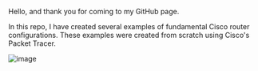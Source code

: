 Hello, and thank you for coming to my GitHub page.

In this repo, I have created several examples of fundamental Cisco router configurations.
These examples were created from scratch using Cisco's Packet Tracer. 

![image](https://github.com/H1ghjynx/NetworkExamples/assets/99495438/8c44731b-fcf1-4c66-9dc4-857b844c3113)
